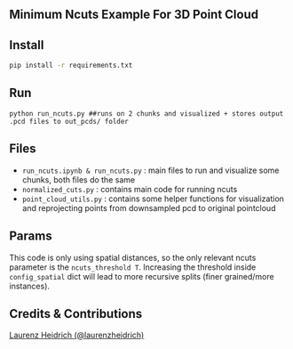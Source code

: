 ## Minimum Ncuts Example For 3D Point Cloud

## Install 

```sh
pip install -r requirements.txt 
```

## Run 
```
python run_ncuts.py ##runs on 2 chunks and visualized + stores output .pcd files to out_pcds/ folder
```

## Files 
- ```run_ncuts.ipynb & run_ncuts.py``` : main files to run and visualize some chunks, both files do the same
- ```normalized_cuts.py``` : contains main code for running ncuts
- ```point_cloud_utils.py``` : contains some helper functions for visualization and reprojecting points from downsampled pcd to original pointcloud

## Params 

This code is only using spatial distances, so the only relevant ncuts parameter is the ```ncuts_threshold T```. 
Increasing the threshold inside ```config_spatial``` dict will lead to more recursive splits (finer grained/more instances). 


## Credits & Contributions
[Laurenz Heidrich (@laurenzheidrich)](https://github.com/laurenzheidrich)
